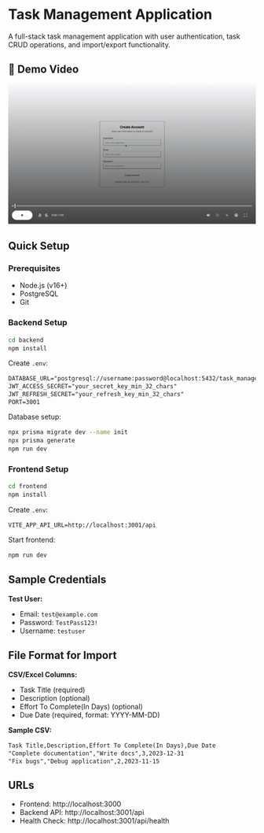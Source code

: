 # Task Management Application
A full-stack task management application with user authentication, task CRUD operations, and import/export functionality.
## 🎥 Demo Video
[![Watch the video](assets/tst1.png)](https://drive.google.com/file/d/1yCzr-TBrHOgTPmQVGeuKlqUQSifUu25L/view?usp=sharing)



## Quick Setup

### Prerequisites
- Node.js (v16+)
- PostgreSQL
- Git

### Backend Setup
```bash
cd backend
npm install
```

Create `.env`:
```env
DATABASE_URL="postgresql://username:password@localhost:5432/task_management"
JWT_ACCESS_SECRET="your_secret_key_min_32_chars"
JWT_REFRESH_SECRET="your_refresh_key_min_32_chars"
PORT=3001
```

Database setup:
```bash
npx prisma migrate dev --name init
npx prisma generate
npm run dev
```

### Frontend Setup
```bash
cd frontend
npm install
```

Create `.env`:
```env
VITE_APP_API_URL=http://localhost:3001/api
```

Start frontend:
```bash
npm run dev
```

## Sample Credentials

**Test User:**
- Email: `test@example.com`
- Password: `TestPass123!`
- Username: `testuser`


## File Format for Import

**CSV/Excel Columns:**
- Task Title (required)
- Description (optional)
- Effort To Complete(In Days) (optional)
- Due Date (required, format: YYYY-MM-DD)

**Sample CSV:**
```csv
Task Title,Description,Effort To Complete(In Days),Due Date
"Complete documentation","Write docs",3,2023-12-31
"Fix bugs","Debug application",2,2023-11-15
```

## URLs
- Frontend: http://localhost:3000
- Backend API: http://localhost:3001/api
- Health Check: http://localhost:3001/api/health
